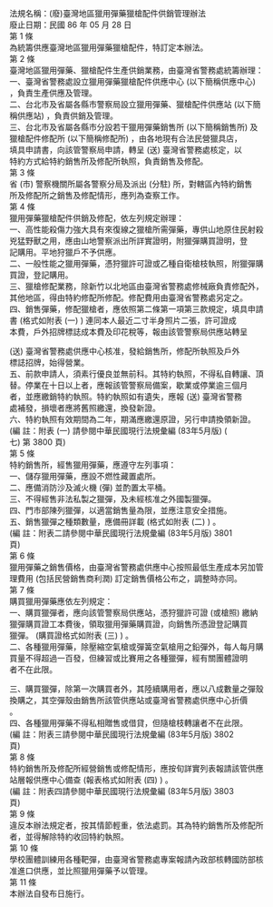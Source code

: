 法規名稱：(廢)臺灣地區獵用彈藥獵槍配件供銷管理辦法  
廢止日期：民國 86 年 05 月 28 日  
第 1 條  
為統籌供應臺灣地區獵用彈藥獵槍配件，特訂定本辦法。  
第 2 條  
臺灣地區獵用彈藥、獵槍配件生產供銷業務，由臺灣省警務處統籌辦理：  
一、臺灣省警務處設立獵用彈藥獵槍配件供應中心 (以下簡稱供應中心)  
，負責生產供應及管理。  
二、台北市及省屬各縣市警察局設立獵用彈藥、獵槍配件供應站 (以下簡  
稱供應站) ，負責供銷及管理。  
三、台北市及省屬各縣市分設若干獵用彈藥銷售所 (以下簡稱銷售所) 及  
獵槍配件修配所 (以下簡稱修配所) ，由各地現有合法民營獵具店，  
填具申請書，向該管警察局申請，轉呈 (送) 臺灣省警務處核定，以  
特約方式給特約銷售所及修配所執照，負責銷售及修配。  
第 3 條  
省 (市) 警察機關所屬各警察分局及派出 (分駐) 所，對轄區內特約銷售  
所及修配所之銷售及修配情形，應列為查察工作。  
第 4 條  
獵用彈藥獵槍配件供銷及修配，依左列規定辦理：  
一、高性能殺傷力強大具有來復線之獵槍所需彈藥，專供山地原住民射殺  
兇猛野獸之用，應由山地警察派出所詳實證明，附獵彈購買證明，登  
記購用。平地狩獵戶不予供應。  
二、一般性能之獵用彈藥，憑狩獵許可證或乙種自衛槍枝執照，附獵彈購  
買證，登記購用。  
三、獵槍修配業務，除新竹以北地區由臺灣省警務處修械廠負責修配外，  
其他地區，得由特約修配所修配。修配費用由臺灣省警務處另定之。  
四、銷售彈藥，修配獵槍者，應依照第二條第一項第三款規定，填具申請  
書 (格式如附表 (一) ) 連同本人最近二寸半身照片二張，許可證成  
本費，戶外招牌標誌成本費及印花稅等，報由該管警察局供應站轉呈  


(送) 臺灣省警務處供應中心核准，發給銷售所，修配所執照及戶外  
標誌招牌，始得營業。  
五、前款申請人，須素行優良並無前科。其特約執照，不得私自轉讓、頂  
替。停業在十日以上者，應報該管警察局備案，歇業或停業逾三個月  
者，並應繳銷特約執照。特約執照如有遺失，應報 (送) 臺灣省警務  
處補發，損壞者應將舊照繳還，換發新證。  
六、特約執照有效期間為二年，期滿應繳還原證，另行申請換領新證。  
(編 註：附表 (一) 請參閱中華民國現行法規彙編 (83年5月版) (  
七) 第 3800 頁)  
第 5 條  
特約銷售所，經售獵用彈藥，應遵守左列事項：  
一、儲存獵用彈藥，應設不燃性藏置處所。  
二、應備消防沙及滅火機 (彈) 並酌置太平桶。  
三、不得經售非法私製之獵彈，及未經核准之外國製獵彈。  
四、門市部陳列獵彈，以適當銷售量為限，並應注意安全措施。  
五、銷售獵彈之種類數量，應備冊詳載 (格式如附表 (二) ) 。  
(編 註：附表二請參閱中華民國現行法規彙編 (83年5月版) 3801  
頁)  
第 6 條  
獵用彈藥之銷售價格，由臺灣省警務處供應中心按照最低生產成本另加管  
理費用 (包括民營銷售商利潤) 訂定銷售價格公布之，調整時亦同。  
第 7 條  
購買獵用彈藥應依左列規定：  
一、購買獵彈者，應向該管警察局供應站，憑狩獵許可證 (或槍照) 繳納  
獵彈購買證工本費後，領取獵用彈藥購買證，向銷售所憑證登記購買  
獵彈。 (購買證格式如附表 (三) ) 。  
二、各種獵用彈藥，除壓縮空氣槍或彈簧空氣槍用之鉛彈外，每人每月購  
買量不得超過一百發，但練習或比賽用之各種獵彈，經有關團體證明  
者不在此限。  


三、購買獵彈，除第一次購買者外，其陸續購用者，應以八成數量之彈殼  
換購之，其空彈殼由銷售所該管供應站或臺灣省警務處供應中心折價  
。  
四、各種獵用彈藥不得私相贈售或借貸，但隨槍枝轉讓者不在此限。  
(編 註：附表三請參閱中華民國現行法規彙編 (83年5月版) 3802  
頁)  
第 8 條  
特約銷售所及修配所經營銷售或修配情形，應按旬詳實列表報請該管供應  
站層報供應中心備查 (報表格式如附表 (四) ) 。  
(編 註：附表四請參閱中華民國現行法規彙編 (83年5月版) 3803  
頁)  
第 9 條  
違反本辦法規定者，按其情節輕重，依法處罰。其為特約銷售所及修配所  
者，並得解除特約收回特約執照。  
第 10 條  
學校團體訓練用各種靶彈，由臺灣省警務處專案報請內政部核轉國防部核  
准進口供應，並比照獵用彈藥予以管理。  
第 11 條  
本辦法自發布日施行。  


